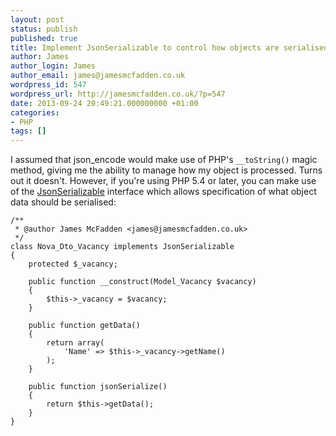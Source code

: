 ```yaml
---
layout: post
status: publish
published: true
title: Implement JsonSerializable to control how objects are serialised into JSON
author: James
author_login: James
author_email: james@jamesmcfadden.co.uk
wordpress_id: 547
wordpress_url: http://jamesmcfadden.co.uk/?p=547
date: 2013-09-24 20:49:21.000000000 +01:00
categories:
- PHP
tags: []
---
```


I assumed that json_encode would make use of PHP's `__toString()` magic method, giving me the ability to manage how my object is processed. Turns out it doesn't. However, if you're using PHP 5.4 or later, you can make use of the [JsonSerializable](http://php.net/manual/en/class.jsonserializable.php) interface which allows specification of what object data should be serialised:

    /**
     * @author James McFadden <james@jamesmcfadden.co.uk>
     */
    class Nova_Dto_Vacancy implements JsonSerializable
    {
        protected $_vacancy;
        
        public function __construct(Model_Vacancy $vacancy)
        {
            $this->_vacancy = $vacancy;
        }
        
        public function getData()
        {
            return array(
                'Name' => $this->_vacancy->getName()
            );
        }
        
        public function jsonSerialize()
        {
            return $this->getData();
        }
    }
